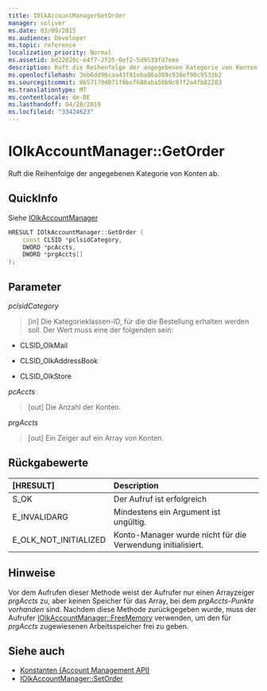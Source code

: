 ```yaml
---
title: IOlkAccountManagerGetOrder
manager: soliver
ms.date: 03/09/2015
ms.audience: Developer
ms.topic: reference
localization_priority: Normal
ms.assetid: bd22026c-e4f7-2f25-0ef2-5d9539fd7eee
description: Ruft die Reihenfolge der angegebenen Kategorie von Konten ab.
ms.openlocfilehash: 3eb6dd96caa43f81eba86a389c938ef90c9533b2
ms.sourcegitcommit: 8657170d071f9bcf680aba50b9c07f2a4fb82283
ms.translationtype: MT
ms.contentlocale: de-DE
ms.lasthandoff: 04/28/2019
ms.locfileid: "33424623"
---
```

# <a name="iolkaccountmanagergetorder"></a>IOlkAccountManager::GetOrder

Ruft die Reihenfolge der angegebenen Kategorie von Konten ab.
  
## <a name="quick-info"></a>QuickInfo

Siehe [IOlkAccountManager](iolkaccountmanager.md)
  
```cpp
HRESULT IOlkAccountManager::GetOrder (  
    const CLSID *pclsidCategory, 
    DWORD *pcAccts, 
    DWORD *prgAccts[] 
); 
```

## <a name="parameters"></a>Parameter

_pclsidCategory_
  
> [in] Die Kategorieklassen-ID, für die die Bestellung erhalten werden soll. Der Wert muss eine der folgenden sein:
    
   - CLSID_OlkMail
    
   - CLSID_OlkAddressBook
    
   - CLSID_OlkStore
    
_pcAccts_
  
>  [out] Die Anzahl der Konten. 
    
_prgAccts_
  
> [out] Ein Zeiger auf ein Array von Konten.
    
## <a name="return-values"></a>Rückgabewerte

|**[HRESULT]**|**Description**|
|:-----|:-----|
|S_OK  <br/> |Der Aufruf ist erfolgreich  <br/> |
|E_INVALIDARG  <br/> |Mindestens ein Argument ist ungültig.  <br/> |
|E_OLK_NOT_INITIALIZED  <br/> |Konto-Manager wurde nicht für die Verwendung initialisiert.  <br/> |
   
## <a name="remarks"></a>Hinweise

Vor dem Aufrufen dieser Methode weist der Aufrufer nur einen Arrayzeiger  *prgAccts*  zu, aber keinen Speicher für das Array, bei dem  *prgAccts-Punkte vorhanden*  sind. Nachdem diese Methode zurückgegeben wurde, muss der Aufrufer [IOlkAccountManager::FreeMemory](iolkaccountmanager-freememory.md) verwenden, um den für  *prgAccts*  zugewiesenen Arbeitsspeicher frei zu geben. 
  
## <a name="see-also"></a>Siehe auch

- [Konstanten (Account Management API)](constants-account-management-api.md)  
- [IOlkAccountManager::SetOrder](iolkaccountmanager-setorder.md)

